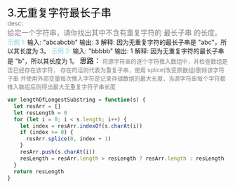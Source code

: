 <font color=black size=5>3.无重复字符最长子串<br></font>
<font color=gray>desc:<br></font>
<font color=gray size=3>
给定一个字符串，请你找出其中不含有重复字符的 最长子串 的长度。
</font>
<font color=skyblue>示例 1:</font>
<font >
输入: "abcabcbb"
输出: 3
解释: 因为无重复字符的最长子串是 "abc"，所以其长度为 3。
</font>
<font color=skyblue>示例 2:</font>
<font background=gray>
输入: "bbbbb"
输出: 1
解释: 因为无重复字符的最长子串是 "b"，所以其长度为 1。
<font color=black size=3>
思路：</font><font color=gray size=2>
将源字符串的逐个字符推入数组中，并检查数组是否已经存在该字符，
存在的话则代表为重复子串，使用 splice(改变原数组)删除该字符子串
并使用外部变量每次推入字符是记录存储数组的最大长度，当源字符串每个字符都推入数组后则得出最大无重复字符子串长度
</font>

```javascript
var lengthOfLongestSubstring = function(s) {
  let resArr = []
  let resLength = 0
  for (let i = 0; i < s.length; i++) {
    let index = resArr.indexOf(s.charAt(i))
    if (index >= 0) {
      resArr.splice(0, index + 1)
    }
    resArr.push(s.charAt(i))
    resLength = resArr.length > resLength ? resArr.length : resLength
  }
  return resLength
}
```
